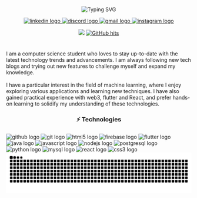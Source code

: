<div align="center">
</div>

###

<p align="center">
  <img src="https://readme-typing-svg.herokuapp.com?font=Fira+Code&size=18&duration=2000&pause=1000&random=false&width=435&lines=Welcome+to+my+GitHub+profile!+%F0%9F%91%8B;Love+to+explore+new+technologies+%E2%9C%A8;Feel+free+to+explore+my+repositories+%F0%9F%9A%80" alt="Typing SVG" />
</p>

<div align="center">
  <a href="https://tr.linkedin.com/in/berkay-y%C4%B1ld%C4%B1z-012393196" target="[_blank](https://tr.linkedin.com/in/berkay-y%C4%B1ld%C4%B1z-012393196)">
    <img src="https://img.shields.io/static/v1?message=LinkedIn&logo=linkedin&label=&color=0077B5&logoColor=white&labelColor=&style=for-the-badge" height="25" alt="linkedin logo"  />
  </a>
  <a href="https://discordapp.com/users/berykay#7937" target="_blank">
    <img src="https://img.shields.io/static/v1?message=Discord&logo=discord&label=&color=7289DA&logoColor=white&labelColor=&style=for-the-badge" height="25" alt="discord logo"  />
  </a>
  <a href="mailto:berkayyildiz550@gmail.com">
    <img src="https://img.shields.io/static/v1?message=Gmail&logo=gmail&label=&color=D14836&logoColor=white&labelColor=&style=for-the-badge" height="25" alt="gmail logo"  />
  </a>
  <a href="https://www.instagram.com/berkayldz16/?next=%2F" target="_blank">
    <img src="https://img.shields.io/static/v1?message=Instagram&logo=instagram&label=&color=E4405F&logoColor=white&labelColor=&style=for-the-badge" height="25" alt="instagram logo"  />
  </a>
</div>

 <div align="center">
  
  ![](https://komarev.com/ghpvc/?username=berykay) 
  <a href="https://github.com/berykay/berykay" target="_blank"><img alt="GitHub hits" src="https://img.shields.io/github/last-commit/berykay/berykay?label=profile%20updated&style=flat-square"></a>
</div>

<h1 align="center"></h1>

###

<p align="left">I am a computer science student who loves to stay up-to-date with the latest technology trends and advancements. I am always following new tech blogs and trying out new features to challenge myself and expand my knowledge.<br><br>I have a particular interest in the field of machine learning, where I enjoy exploring various applications and learning new techniques. I have also gained practical experience with web3, flutter and React, and prefer hands-on learning to solidify my understanding of these technologies.</p>

###

<h3 align="center">⚡ Technologies</h3>

###

<div align="left">
  <img src="https://cdn.jsdelivr.net/gh/devicons/devicon/icons/github/github-original.svg" height="40" width="52" alt="github logo"  />
  <img src="https://cdn.jsdelivr.net/gh/devicons/devicon/icons/git/git-original.svg" height="40" width="52" alt="git logo"  />
  <img src="https://cdn.jsdelivr.net/gh/devicons/devicon/icons/html5/html5-original.svg" height="40" width="52" alt="html5 logo"  />
  <img src="https://cdn.jsdelivr.net/gh/devicons/devicon/icons/firebase/firebase-plain.svg" height="40" width="52" alt="firebase logo"  />
  <img src="https://cdn.jsdelivr.net/gh/devicons/devicon/icons/flutter/flutter-original.svg" height="40" width="52" alt="flutter logo"  />
  <img src="https://cdn.jsdelivr.net/gh/devicons/devicon/icons/java/java-original.svg" height="40" width="52" alt="java logo"  />
  <img src="https://cdn.jsdelivr.net/gh/devicons/devicon/icons/javascript/javascript-original.svg" height="40" width="52" alt="javascript logo"  />
  <img src="https://cdn.jsdelivr.net/gh/devicons/devicon/icons/nodejs/nodejs-original.svg" height="40" width="52" alt="nodejs logo"  />
  <img src="https://cdn.jsdelivr.net/gh/devicons/devicon/icons/postgresql/postgresql-original.svg" height="40" width="52" alt="postgresql logo"  />
  <img src="https://cdn.jsdelivr.net/gh/devicons/devicon/icons/python/python-original.svg" height="40" width="52" alt="python logo"  />
  <img src="https://cdn.jsdelivr.net/gh/devicons/devicon/icons/mysql/mysql-original.svg" height="40" width="52" alt="mysql logo"  />
  <img src="https://cdn.jsdelivr.net/gh/devicons/devicon/icons/react/react-original.svg" height="40" width="52" alt="react logo"  />
  <img src="https://cdn.jsdelivr.net/gh/devicons/devicon/icons/css3/css3-original.svg" height="40" width="52" alt="css3 logo"  />
</div>

<picture>
  <source media="(prefers-color-scheme: dark)" srcset="https://raw.githubusercontent.com/berykay/berykay/output/github-contribution-grid-snake-dark.svg">
  <source media="(prefers-color-scheme: light)" srcset="https://raw.githubusercontent.com/berykay/berykay/output/github-contribution-grid-snake.svg">
  <img alt="github contribution grid snake animation" src="https://raw.githubusercontent.com/berykay/berykay/output/github-contribution-grid-snake.svg">
</picture>
